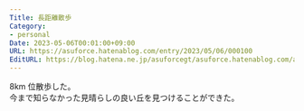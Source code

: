 ```yaml
---
Title: 長距離散歩
Category:
- personal
Date: 2023-05-06T00:01:00+09:00
URL: https://asuforce.hatenablog.com/entry/2023/05/06/000100
EditURL: https://blog.hatena.ne.jp/asuforcegt/asuforce.hatenablog.com/atom/entry/4207575160646649374
---
```


8km 位散歩した。  
今まで知らなかった見晴らしの良い丘を見つけることができた。
